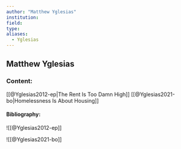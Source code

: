 ```yaml
---
author: "Matthew Yglesias"
institution:
field:
type:
aliases:
  - Yglesias
---
```


## Matthew Yglesias

### Content:
[[@Yglesias2012-ep|The Rent Is Too Damn High]]
[[@Yglesias2021-bo|Homelessness Is About Housing]]

#### Bibliography:

![[@Yglesias2012-ep]]

![[@Yglesias2021-bo]]